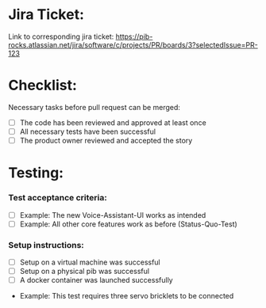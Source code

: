# Jira Ticket:
<!-- Replace the last digits of the URL with your ticket number -->
Link to corresponding jira ticket:
https://pib-rocks.atlassian.net/jira/software/c/projects/PR/boards/3?selectedIssue=PR-123

# Checklist:

Necessary tasks before pull request can be merged:
- [ ] The code has been reviewed and approved at least once
- [ ] All necessary tests have been successful
- [ ] The product owner reviewed and accepted the story

# Testing:
### Test acceptance criteria:
<!-- Describe when the tests are deemed successful. Remove unnecessary -->
- [ ] Example: The new Voice-Assistant-UI works as intended
- [ ] Example: All other core features work as before (Status-Quo-Test)

### Setup instructions:
<!-- Describe how the test needs to be set up. Remove unnecessary -->
- [ ] Setup on a virtual machine was successful
- [ ] Setup on a physical pib was successful
- [ ] A docker container was launched successfully
- Example: This test requires three servo bricklets to be connected
